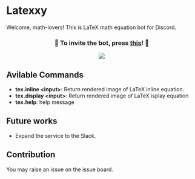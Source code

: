 
# Latexxy

Welcome, math-lovers! This is LaTeX math equation bot for Discord.

<div align = "center">
  
### :robot: To invite the bot, press [this](https://discord.com/api/oauth2/authorize?client_id=855004985300484108&permissions=2048&scope=bot)! :robot:
  
  <img src="https://imgur.com/idgyUSl.png">
</div>

## Avilable Commands

- **tex.inline \<input\>**: Return rendered image of LaTeX inline equation.
- **tex.display \<input\>**: Return rendered image of LaTeX isplay equation
- **tex.help**: help message

## Future works

- Expand the service to the Slack.

## Contribution

You may raise an issue on the issue board.
